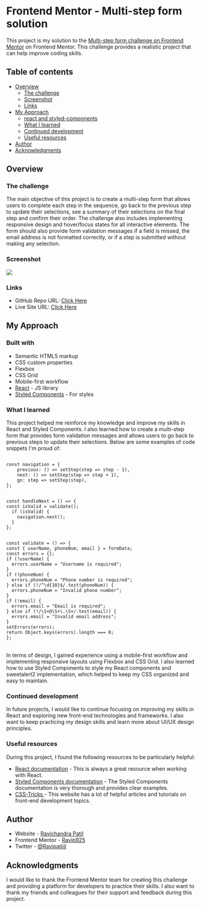 # Frontend Mentor - Multi-step form solution

This project is my solution to the [Multi-step form challenge on Frontend Mentor](https://www.frontendmentor.io/challenges/multistep-form-YVAnSdqQBJ) on Frontend Mentor. This challenge provides a realistic project that can help improve coding skills.

## Table of contents

- [Overview](#overview)
  - [The challenge](#the-challenge)
  - [Screenshot](#screenshot)
  - [Links](#links)
- [My Approach](#my-process)
  - [react and styled-components](#built-with)
  - [What I learned](#what-i-learned)
  - [Continued development](#continued-development)
  - [Useful resources](#useful-resources)
- [Author](#author)
- [Acknowledgments](#acknowledgments)

## Overview

### The challenge

The main objective of this project is to create a multi-step form that allows users to complete each step in the sequence, go back to the previous step to update their selections, see a summary of their selections on the final step and confirm their order. The challenge also includes implementing responsive design and hover/focus states for all interactive elements. The form should also provide form validation messages if a field is missed, the email address is not formatted correctly, or if a step is submitted without making any selection.

### Screenshot

![](https://i.ibb.co/yW9gm1x/Multi-step-form-desk.png)

### Links

- GitHub Repo URL: [Click Here](https://github.com/Ravip925/Multi-Step-Form-frontend)
- Live Site URL: [Click Here](https://multi-step-form-frontend-ravip925.vercel.app/)

## My Approach

### Built with

- Semantic HTML5 markup
- CSS custom properties
- Flexbox
- CSS Grid
- Mobile-first workflow
- [React](https://reactjs.org/) - JS library
- [Styled Components](https://styled-components.com/) - For styles

### What I learned

<p>This project helped me reinforce my knowledge and improve my skills in React and Styled Components. I also learned how to create a multi-step form that provides form validation messages and allows users to go back to previous steps to update their selections. Below are some examples of code snippets I'm proud of:</p>
<code>
const navigation = {
    previous: () => setStep(step => step - 1),
    next: () => setStep(step => step + 1),
    go: step => setStep(step),
};
</br>
const handleNext = () => {
const isValid = validate();
  if (isValid) {
    navigation.next();
  }
};
</br>
const validate = () => {
const { userName, phoneNum, email } = formData;
const errors = {};
if (!userName) {
  errors.userName = "Username is required";
}
if (!phoneNum) {
  errors.phoneNum = "Phone number is required";
} else if (!/^\d{10}$/.test(phoneNum)) {
  errors.phoneNum = "Invalid phone number";
}
if (!email) {
  errors.email = "Email is required";
} else if (!/\S+@\S+\.\S+/.test(email)) {
  errors.email = "Invalid email address";
}
setErrors(errors);
return Object.keys(errors).length === 0;
};
</code>
</br>

In terms of design, I gained experience using a mobile-first workflow and implementing responsive layouts using Flexbox and CSS Grid. I also learned how to use Styled Components to style my React components and sweetalert2 implementation, which helped to keep my CSS organized and easy to maintain.

### Continued development

In future projects, I would like to continue focusing on improving my skills in React and exploring new front-end technologies and frameworks. I also want to keep practicing my design skills and learn more about UI/UX design principles.

### Useful resources

During this project, I found the following resources to be particularly helpful:

- [React documentation](https://legacy.reactjs.org/docs/getting-started.html) - This is always a great resource when working with React.
- [Styled Components documentation](https://styled-components.com/docs) - The Styled Components documentation is very thorough and provides clear examples.
- [CSS-Tricks ](https://css-tricks.com/) - This website has a lot of helpful articles and tutorials on front-end development topics.

## Author

- Website - [Ravichandra Patil](https://react-portfolio-ravi.netlify.app/)
- Frontend Mentor - [Ravip925](https://www.frontendmentor.io/profile/Ravip925)
- Twitter - [@Ravipatiiil](https://twitter.com/Ravipatiiil)

## Acknowledgments

I would like to thank the Frontend Mentor team for creating this challenge and providing a platform for developers to practice their skills. I also want to thank my friends and colleagues for their support and feedback during this project.
